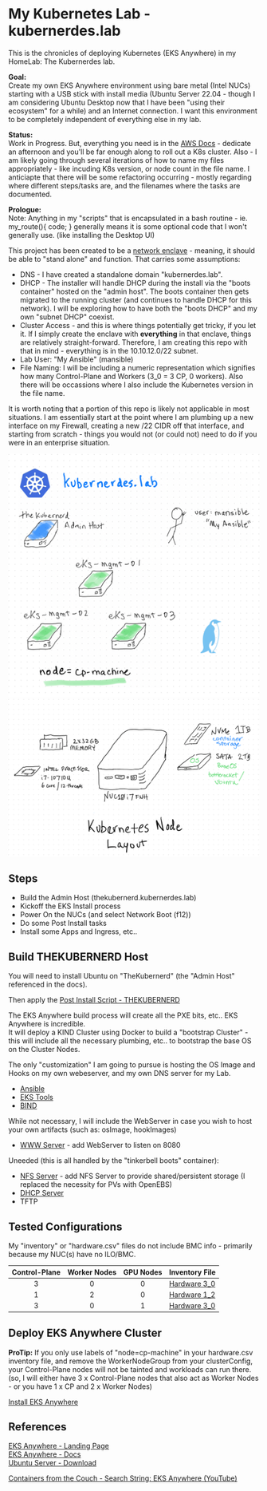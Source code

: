 # My Kubernetes Lab - kubernerdes.lab 

This is the chronicles of deploying Kubernetes (EKS Anywhere) in my HomeLab: The Kubernerdes lab.

**Goal:**  
Create my own EKS Anywhere environment using bare metal (Intel NUCs) starting with a USB stick with install media (Ubuntu Server 22.04 - though I am considering Ubuntu Desktop now that I have been "using their ecosystem" for a while) and an Internet connection.  I want this environment to be completely independent of everything else in my lab. 

**Status:**  
Work in Progress.  But, everything you need is in the [AWS Docs](https://anywhere.eks.amazonaws.com/docs/) - dedicate an afternoon and you'll be far enough along to roll out a K8s cluster.  Also - I am likely going through several iterations of how to name my files appropriately - like incuding K8s version, or node count in the file name.
I anticiapte that there will be some refactoring occurring - mostly regarding where different steps/tasks are, and the filenames where the tasks are documented.  

**Prologue:**  
Note:  Anything in my "scripts" that is encapsulated in a bash routine - ie. my_route(){ code; } generally means it is some optional code that I won't generally use. (like installing the Desktop UI)

This project has been created to be a [network enclave](https://en.wikipedia.org/wiki/Network_enclave) - meaning, it should be able to "stand alone" and function.  That carries some assumptions:

* DNS - I have created a standalone domain "kubernerdes.lab". 
* DHCP - The installer will handle DHCP during the install via the "boots container" hosted on the "admin host".  The boots container then gets migrated to the running cluster (and continues to handle DHCP for this network).  I will be exploring how to have both the "boots DHCP" and my own "subnet DHCP" coexist.
* Cluster Access - and this is where things potentially get tricky, if you let it.  If I simply create the enclave with **everything** in that enclave, things are relatively straight-forward.  Therefore, I am creating this repo with that in mind - everything is in the 10.10.12.0/22 subnet.
* Lab User:  "My Ansible" (mansible)
* File Naming:  I will be including a numeric representation which signifies how many Control-Plane and Workers (3_0 = 3 CP, 0 workers).  Also there will be occassions where I also include the Kubernetes version in the file name.

It is worth noting that a portion of this repo is likely not applicable in most situations.  I am essentially start at the point where I am plumbing up a new interface on my Firewall, creating a new /22 CIDR off that interface, and starting from scratch - things you would not (or could not) need to do if you were in an enterprise situation.

![Kubernerdes Lab](Images/KubernerdesLab-3_0.png)
![Kubernerdes Lab](Images/NodeLayout-KubernetesNode.png)

## Steps
* Build the Admin Host (thekubernerd.kubernerdes.lab)
* Kickoff the EKS Install process
* Power On the NUCs (and select Network Boot (f12))
* Do some Post Install tasks
* Install some Apps and Ingress, etc..

## Build THEKUBERNERD Host
You will need to install Ubuntu on "TheKubernerd" (the "Admin Host" referenced in the docs).  

Then apply the [Post Install Script - THEKUBERNERD](Scripts/00_Post_Install_THEKUBERNERD.sh)

The EKS Anywhere build process will create all the PXE bits, etc..  EKS Anywhere is incredible.  
It will deploy a KIND Cluster using Docker to build a "bootstrap Cluster" - this will include all the necessary plumbing, etc.. to bootstrap the base OS on the Cluster Nodes.

The only "customization" I am going to pursue is hosting the OS Image and Hooks on my own webeserver, and my own DNS server for my Lab.    
* [Ansible](Scripts/10_Install_Ansible.sh)
* [EKS Tools](Scripts/11_Install_EKS_Tools.sh)
* [BIND](Scripts/15_Install_BIND9.sh)

While not necessary, I will include the WebServer in case you wish to host your own artifacts (such as: osImage, hookImages)
* [WWW Server](Scripts/Install_HTTP_Server.sh) - add WebServer to listen on 8080

Uneeded (this is all handled by the "tinkerbell boots" container):  
* [NFS Server](Scripts/Install_NFS_Server.sh) - add NFS Server to provide shared/persistent storage (I replaced the necessity for PVs with OpenEBS)  
* [DHCP Server](Scripts/Install_DHCP_Server.sh)
* TFTP

## Tested Configurations
My "inventory" or "hardware.csv" files do not include BMC info - primarily because my NUC(s) have no ILO/BMC.

| Control-Plane | Worker Nodes | GPU Nodes | Inventory File |
|:-------------:|:------------:|:---------:|:---------------|
| 3 | 0 | 0 | [Hardware 3_0](Files/hardware-3_0.csv) |
| 1 | 2 | 0 | [Hardware 1_2](Files/hardware-1_2.csv) |
| 3 | 0 | 1 | [Hardware 3_0](Files/hardware-3_0_1.csv) |

## Deploy EKS Anywhere Cluster
**ProTip:**
If you only use labels of "node=cp-machine" in your hardware.csv inventory file, and remove the WorkerNodeGroup from your clusterConfig, your Control-Plane nodes will not be tainted and workloads can run there.  (so, I will either have 3 x Control-Plane nodes that also act as Worker Nodes - or you have 1 x CP and 2 x Worker Nodes)  

[Install EKS Anywhere](Scripts/50_Install_EKS_Anywhere.sh)

## References
[EKS Anywhere - Landing Page](https://anywhere.eks.amazonaws.com/)  
[EKS Anywhere - Docs](https://anywhere.eks.amazonaws.com/docs/)  
[Ubuntu Server - Download](https://ubuntu.com/download/server)  

[Containers from the Couch - Search String: EKS Anywhere (YouTube)](https://www.youtube.com/@ContainersfromtheCouch/search?query=eks%20anywhere)

